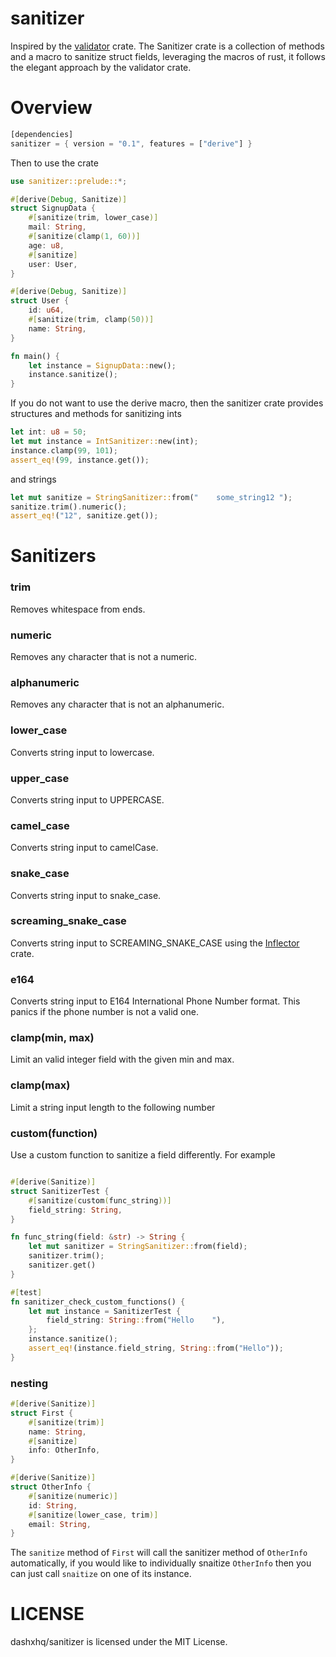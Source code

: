 # sanitizer

Inspired by the [validator](https://github.com/Keats/validator) crate. The Sanitizer crate is a collection of
methods and a macro to sanitize struct fields, leveraging the macros of rust, it follows the elegant approach by
the validator crate.

# Overview

```rust
[dependencies]
sanitizer = { version = "0.1", features = ["derive"] }
```

Then to use the crate

```rust
use sanitizer::prelude::*;

#[derive(Debug, Sanitize)]
struct SignupData {
    #[sanitize(trim, lower_case)]
    mail: String,
    #[sanitize(clamp(1, 60))]
    age: u8,
    #[sanitize]
    user: User,
}

#[derive(Debug, Sanitize)]
struct User {
    id: u64,
    #[sanitize(trim, clamp(50))]
    name: String,
}

fn main() {
    let instance = SignupData::new();
    instance.sanitize();
}
```

If you do not want to use the derive macro, then the sanitizer crate provides structures and methods for sanitizing
ints

```rust
let int: u8 = 50;
let mut instance = IntSanitizer::new(int);
instance.clamp(99, 101);
assert_eq!(99, instance.get());
```

and strings

```rust
let mut sanitize = StringSanitizer::from("    some_string12 ");
sanitize.trim().numeric();
assert_eq!("12", sanitize.get());
```

# Sanitizers

### trim

Removes whitespace from ends.

### numeric

Removes any character that is not a numeric.

### alphanumeric

Removes any character that is not an alphanumeric.

### lower_case

Converts string input to lowercase.

### upper_case

Converts string input to UPPERCASE.

### camel_case

Converts string input to camelCase.

### snake_case

Converts string input to snake_case.

### screaming_snake_case

Converts string input to SCREAMING_SNAKE_CASE using the [Inflector](https://github.com/whatisinternet/Inflector) crate.

### e164

Converts string input to E164 International Phone Number format. This panics if the phone number is not a valid one.

### clamp(min, max)

Limit an valid integer field with the given min and max.

### clamp(max)

Limit a string input length to the following number

### custom(function)

Use a custom function to sanitize a field differently. For example

```rust

#[derive(Sanitize)]
struct SanitizerTest {
    #[sanitize(custom(func_string))]
    field_string: String,
}

fn func_string(field: &str) -> String {
    let mut sanitizer = StringSanitizer::from(field);
    sanitizer.trim();
    sanitizer.get()
}

#[test]
fn sanitizer_check_custom_functions() {
    let mut instance = SanitizerTest {
        field_string: String::from("Hello    "),
    };
    instance.sanitize();
    assert_eq!(instance.field_string, String::from("Hello"));
}
```

### nesting

```rust
#[derive(Sanitize)]
struct First {
    #[sanitize(trim)]
    name: String,
    #[sanitize]
    info: OtherInfo,
}

#[derive(Sanitize)]
struct OtherInfo {
    #[sanitize(numeric)]
    id: String,
    #[sanitize(lower_case, trim)]
    email: String,
}

```

The `sanitize` method of `First` will call the sanitizer method of `OtherInfo` automatically,
if you would like to individually snaitize `OtherInfo` then you can just call `snaitize` on one of its instance.

# LICENSE

dashxhq/sanitizer is licensed under the MIT License.
